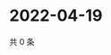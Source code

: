 # 2022-04-19

共 0 条

<!-- BEGIN WEIBO -->
<!-- 最后更新时间 Tue Apr 19 2022 21:36:14 GMT+0800 (China Standard Time) -->

<!-- END WEIBO -->
